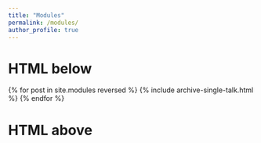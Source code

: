 ```yaml
---
title: "Modules"
permalink: /modules/
author_profile: true
---
```


# HTML below

{% for post in site.modules reversed %}
    {% include archive-single-talk.html %}
{% endfor %}


# HTML above